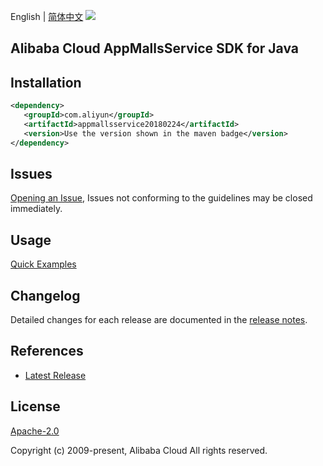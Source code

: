 English | [简体中文](README-CN.md)
![](https://aliyunsdk-pages.alicdn.com/icons/AlibabaCloud.svg)

## Alibaba Cloud AppMallsService SDK for Java

## Installation

```xml
<dependency>
   <groupId>com.aliyun</groupId>
   <artifactId>appmallsservice20180224</artifactId>
   <version>Use the version shown in the maven badge</version>
</dependency>
```

## Issues
[Opening an Issue](https://github.com/aliyun/alibabacloud-java-sdk/issues/new), Issues not conforming to the guidelines may be closed immediately.

## Usage
[Quick Examples](https://github.com/aliyun/alibabacloud-java-sdk/blob/master/docs/0-Examples-EN.md#quick-examples)

## Changelog
Detailed changes for each release are documented in the [release notes](./ChangeLog.txt).

## References
* [Latest Release](https://github.com/aliyun/alibabacloud-java-sdk/)

## License
[Apache-2.0](http://www.apache.org/licenses/LICENSE-2.0)

Copyright (c) 2009-present, Alibaba Cloud All rights reserved.